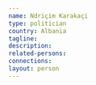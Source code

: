 ```yaml
---
name: Ndriçim Karakaçi
type: politician
country: Albania
tagline:
description:
related-persons:
connections:
layout: person
---
```

